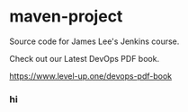 # maven-project
Source code for James Lee's Jenkins course.

Check out our Latest DevOps PDF book.



https://www.level-up.one/devops-pdf-book

### hi
